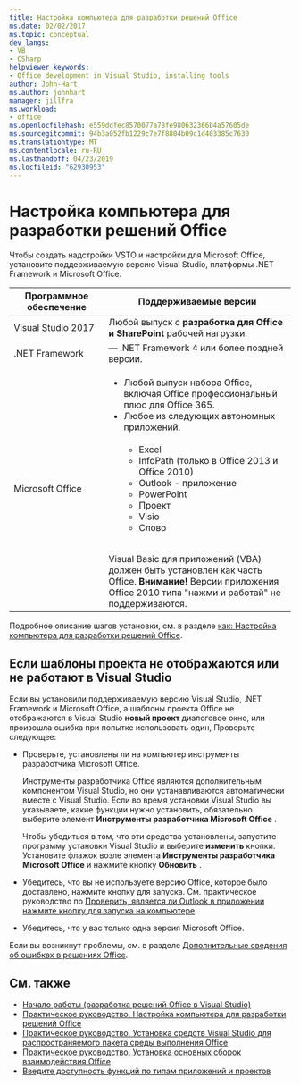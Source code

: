 ```yaml
---
title: Настройка компьютера для разработки решений Office
ms.date: 02/02/2017
ms.topic: conceptual
dev_langs:
- VB
- CSharp
helpviewer_keywords:
- Office development in Visual Studio, installing tools
author: John-Hart
ms.author: johnhart
manager: jillfra
ms.workload:
- office
ms.openlocfilehash: e559ddfec8570077a78fe980632366b4a57605de
ms.sourcegitcommit: 94b3a052fb1229c7e7f8804b09c1d403385c7630
ms.translationtype: MT
ms.contentlocale: ru-RU
ms.lasthandoff: 04/23/2019
ms.locfileid: "62930953"
---
```

# <a name="configure-a-computer-to-develop-office-solutions"></a>Настройка компьютера для разработки решений Office

Чтобы создать надстройки VSTO и настройки для Microsoft Office, установите поддерживаемую версию Visual Studio, платформы .NET Framework и Microsoft Office.

|Программное обеспечение|Поддерживаемые версии|
|--------------|------------------------|
|Visual Studio 2017| Любой выпуск с **разработка для Office и SharePoint** рабочей нагрузки.|
|.NET Framework|— .NET Framework 4 или более поздней версии.|
|Microsoft Office|<ul><li>Любой выпуск набора Office, включая Office профессиональный плюс для Office 365.</li><li>Любое из следующих автономных приложений.<br /><br /> <ul><li>Excel</li><li>InfoPath (только в Office 2013 и Office 2010)</li><li>Outlook - приложение</li><li>PowerPoint</li><li>Проект</li><li>Visio</li><li>Слово</li></ul></li></ul><br /> Visual Basic для приложений (VBA) должен быть установлен как часть Office. **Внимание!** Версии приложения Office 2010 типа "нажми и работай" не поддерживаются.|

Подробное описание шагов установки, см. в разделе [как: Настройка компьютера для разработки решений Office](../vsto/how-to-configure-a-computer-to-develop-office-solutions.md).

## <a name="if-project-templates-dont-appear-or-they-dont-work-in-visual-studio"></a>Если шаблоны проекта не отображаются или не работают в Visual Studio

Если вы установили поддерживаемую версию Visual Studio, .NET Framework и Microsoft Office, а шаблоны проекта Office не отображаются в Visual Studio **новый проект** диалоговое окно, или произошла ошибка при попытке использовать один, Проверьте следующее:

- Проверьте, установлены ли на компьютер инструменты разработчика Microsoft Office.

     Инструменты разработчика Office являются дополнительным компонентом Visual Studio, но они устанавливаются автоматически вместе с Visual Studio. Если во время установки Visual Studio вы указываете, какие функции нужно установить, обязательно выберите элемент **Инструменты разработчика Microsoft Office** .

     Чтобы убедиться в том, что эти средства установлены, запустите программу установки Visual Studio и выберите **изменить** кнопки. Установите флажок возле элемента **Инструменты разработчика Microsoft Office** и нажмите кнопку **Обновить** .

- Убедитесь, что вы не используете версию Office, которое было доставлено, нажмите кнопку для запуска. См. практическое руководство по [ Проверить, является ли Outlook в приложении нажмите кнопку для запуска на компьютере](/previous-versions/office/developer/office-2010/ff864733(v=office.14)).

- Убедитесь, что у вас только одна версия Microsoft Office.

Если вы возникнут проблемы, см. в разделе [Дополнительные сведения об ошибках в решениях Office](../vsto/additional-support-for-errors-in-office-solutions.md).

## <a name="see-also"></a>См. также
- [Начало работы &#40;разработка решений Office в Visual Studio&#41;](../vsto/getting-started-office-development-in-visual-studio.md)
- [Практическое руководство. Настройка компьютера для разработки решений Office](../vsto/how-to-configure-a-computer-to-develop-office-solutions.md)
- [Практическое руководство. Установка средств Visual Studio для распространяемого пакета среды выполнения Office](../vsto/how-to-install-the-visual-studio-tools-for-office-runtime-redistributable.md)
- [Практическое руководство. Установка основных сборок взаимодействия Office](../vsto/how-to-install-office-primary-interop-assemblies.md)
- [Введите доступность функций по типам приложений и проектов](../vsto/features-available-by-office-application-and-project-type.md)